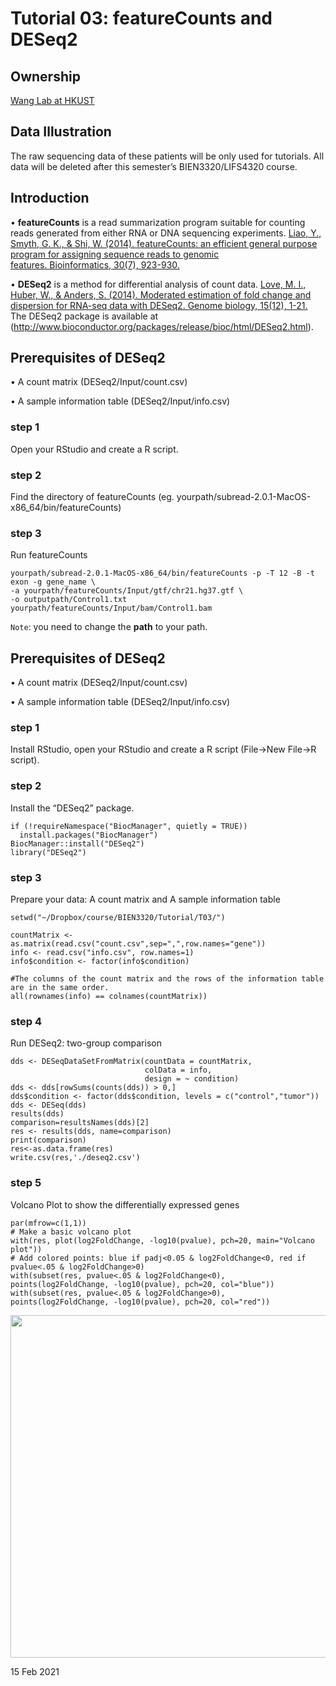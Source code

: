 # Tutorial 03: featureCounts and DESeq2


## Ownership
[Wang Lab at HKUST](http://wang-lab.ust.hk)


## Data Illustration
The raw sequencing data of these patients will be only used for tutorials. All data will be deleted after this semester’s BIEN3320/LIFS4320 course.


## Introduction
• **featureCounts** is a read summarization program suitable for counting reads generated from either RNA or DNA sequencing experiments. [Liao, Y., Smyth, G. K., & Shi, W. (2014). featureCounts: an efficient general purpose program for assigning sequence reads to genomic features. Bioinformatics, 30(7), 923-930.](https://doi.org/10.1093/bioinformatics/btt656)

• **DESeq2** is a method for differential analysis of count data. [Love, M. I., Huber, W., & Anders, S. (2014). Moderated estimation of fold change and dispersion for RNA-seq data with DESeq2. Genome biology, 15(12), 1-21.](https://doi.org/10.1186/s13059-014-0550-8) The DESeq2 package is available at (http://www.bioconductor.org/packages/release/bioc/html/DESeq2.html).

## Prerequisites of **DESeq2**

• A count matrix (DESeq2/Input/count.csv)

• A sample information table (DESeq2/Input/info.csv)


### step 1 

Open your RStudio and create a R script.


### step 2 

Find the directory of featureCounts (eg. yourpath/subread-2.0.1-MacOS-x86_64/bin/featureCounts)

### step 3

Run featureCounts

```
yourpath/subread-2.0.1-MacOS-x86_64/bin/featureCounts -p -T 12 -B -t exon -g gene_name \
-a yourpath/featureCounts/Input/gtf/chr21.hg37.gtf \
-o outputpath/Control1.txt yourpath/featureCounts/Input/bam/Control1.bam
```

`Note`: you need to change the **path** to your path. 

## Prerequisites of **DESeq2**

• A count matrix (DESeq2/Input/count.csv)

• A sample information table (DESeq2/Input/info.csv)


### step 1 

Install RStudio, open your RStudio and create a R script (File->New File->R script).

### step 2 

Install the “DESeq2” package. 

```
if (!requireNamespace("BiocManager", quietly = TRUE))
  install.packages("BiocManager")
BiocManager::install("DESeq2")
library("DESeq2")
```

### step 3

Prepare your data: A count matrix and A sample information table

```
setwd("~/Dropbox/course/BIEN3320/Tutorial/T03/")

countMatrix <- as.matrix(read.csv("count.csv",sep=",",row.names="gene"))
info <- read.csv("info.csv", row.names=1)
info$condition <- factor(info$condition)

#The columns of the count matrix and the rows of the information table are in the same order.
all(rownames(info) == colnames(countMatrix)) 
```

### step 4

Run DESeq2: two-group comparison

```
dds <- DESeqDataSetFromMatrix(countData = countMatrix,
                              colData = info,
                              design = ~ condition)
dds <- dds[rowSums(counts(dds)) > 0,]
dds$condition <- factor(dds$condition, levels = c("control","tumor"))
dds <- DESeq(dds)
results(dds)
comparison=resultsNames(dds)[2]
res <- results(dds, name=comparison)
print(comparison)
res<-as.data.frame(res)
write.csv(res,'./deseq2.csv')
```

### step 5

Volcano Plot to show the differentially expressed genes

```
par(mfrow=c(1,1))
# Make a basic volcano plot
with(res, plot(log2FoldChange, -log10(pvalue), pch=20, main="Volcano plot"))
# Add colored points: blue if padj<0.05 & log2FoldChange<0, red if pvalue<.05 & log2FoldChange>0)
with(subset(res, pvalue<.05 & log2FoldChange<0), points(log2FoldChange, -log10(pvalue), pch=20, col="blue"))
with(subset(res, pvalue<.05 & log2FoldChange>0), points(log2FoldChange, -log10(pvalue), pch=20, col="red"))
```

<div align=center><img width="780" height="548" src="https://github.com/sheenaseven/BIEN3320/blob/main/DESeq2/Output/Volcano.plot.png"/></div>

15 Feb 2021